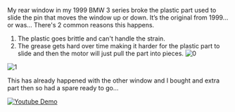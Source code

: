 
My rear window in my 1999 BMW 3 series broke the plastic part used to slide the pin that moves the window up or down. It’s the original from 1999… or was…
There's 2 common reasons this happens.
1. The plastic goes brittle and can't handle the strain.
2. The grease gets hard over time making it harder for the plastic part to slide and then the motor will just pull the part into pieces.
![0](https://github.com/Nicks182/DIY/assets/13113785/4a25c00a-36dc-42f4-b383-283dfa464be8)

![1](https://github.com/Nicks182/DIY/assets/13113785/bcca00cd-3d50-4456-9bd0-eec95eb4f596)

This has already happened with the other window and I bought and extra part then so had a spare ready to go…

[![Youtube Demo](https://img.youtube.com/vi/FefdnBTLOwI/hqdefault.jpg)](https://www.youtube.com/watch?v=FefdnBTLOwI)
